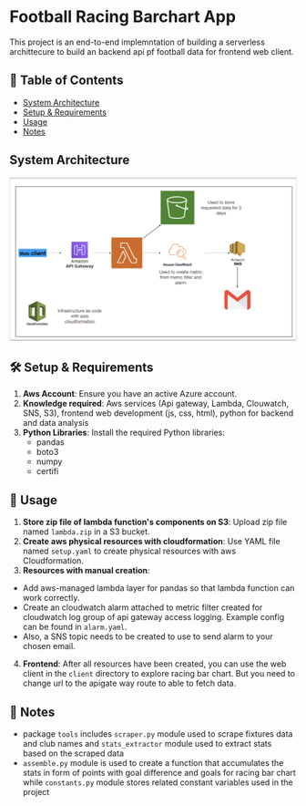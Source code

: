 # Football Racing Barchart App
This project is an end-to-end implemntation of building a serverless archittecure to build an backend api pf football data for frontend web client.
## 📝 Table of Contents
- [System Architecture](#system-architecture)
- [Setup & Requirements](#-setup--requirements)
- [Usage](#-usage)
- [Notes](#-notes)


## System Architecture
![System Architecture](architecture.png)

## 🛠 Setup & Requirements
1. **Aws Account**: Ensure you have an active Azure account.
2. **Knowledge required**: Aws services (Api gateway, Lambda, Clouwatch, SNS, S3), frontend web development (js, css, html), python for backend and data analysis
3. **Python Libraries**: Install the required Python libraries:
   - pandas
   - boto3
   - numpy
   - certifi

## 🚀 Usage
1. **Store zip file of lambda function's components on S3**: Upload zip file named `lambda.zip` in a S3 bucket.
2. **Create aws physical resources with cloudformation**: Use YAML file named `setup.yaml` to create physical resources with aws Cloudformation.
3. **Resources with manual creation**: 
- Add aws-managed lambda layer for pandas so that lambda function can work correctly.
- Create an cloudwatch alarm attached to metric filter created for cloudwatch log group of api gateway access logging. Example config can be found in `alarm.yaml`.
- Also, a SNS topic needs to be created to use to send alarm to your chosen email.
4. **Frontend**: After all resources have been created, you can use the web client in the `client` directory to explore racing bar chart. But you need to change url to the apigate way route to able to fetch data.

## 📝 Notes
-  package `tools` includes `scraper.py` module used to scrape fixtures data and club names and `stats_extractor` module used to extract stats based on the scraped data 
- `assemble.py` module is used to create a function that accumulates the stats in form of points with goal difference and goals for racing bar chart while `constants.py` module stores related constant variables used in the project
